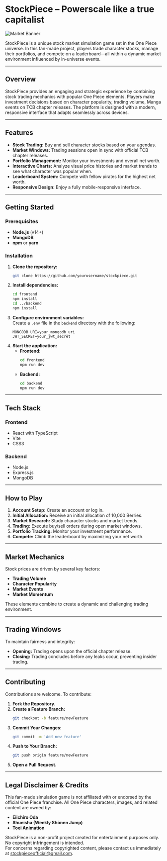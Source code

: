 # StockPiece – Powerscale like a true capitalist

![Market Banner](https://i.imgur.com/ZoupF36.png)

StockPiece is a unique stock market simulation game set in the One Piece universe. In this fan-made project, players trade character stocks, manage their portfolios, and compete on a leaderboard—all within a dynamic market environment influenced by in-universe events.

---

## Overview

StockPiece provides an engaging and strategic experience by combining stock trading mechanics with popular One Piece elements. Players make investment decisions based on character popularity, trading volume, Manga events on TCB chapter releases. The platform is designed with a modern, responsive interface that adapts seamlessly across devices.

---

## Features

- **Stock Trading:** Buy and sell character stocks based on your agendas.
- **Market Windows:** Trading sessions open in sync with official TCB chapter releases.
- **Portfolio Management:** Monitor your investments and overall net worth.
- **Interactive Charts:** Analyze visual price histories and market trends to see what character was popular when.
- **Leaderboard System:** Compete with fellow pirates for the highest net worth.
- **Responsive Design:** Enjoy a fully mobile-responsive interface.

---

## Getting Started

### Prerequisites

- **Node.js** (v14+)
- **MongoDB**
- **npm** or **yarn**

### Installation

1. **Clone the repository:**
   ```sh
   git clone https://github.com/yourusername/stockpiece.git
   ```
2. **Install dependencies:**
   ```sh
   cd frontend
   npm install
   cd ../backend
   npm install
   ```
3. **Configure environment variables:**  
   Create a `.env` file in the `backend` directory with the following:
   ```env
   MONGODB_URI=your_mongodb_uri
   JWT_SECRET=your_jwt_secret
   ```
4. **Start the application:**
   - **Frontend:**
     ```sh
     cd frontend
     npm run dev
     ```
   - **Backend:**
     ```sh
     cd backend
     npm run dev
     ```

---

## Tech Stack

### Frontend

- React with TypeScript
- Vite
- CSS3

### Backend

- Node.js
- Express.js
- MongoDB

---

## How to Play

1. **Account Setup:** Create an account or log in.
2. **Initial Allocation:** Receive an initial allocation of 10,000 Berries.
3. **Market Research:** Study character stocks and market trends.
4. **Trading:** Execute buy/sell orders during open market windows.
5. **Portfolio Tracking:** Monitor your investment performance.
6. **Compete:** Climb the leaderboard by maximizing your net worth.

---

## Market Mechanics

Stock prices are driven by several key factors:
- **Trading Volume**
- **Character Popularity**
- **Market Events**
- **Market Momentum**

These elements combine to create a dynamic and challenging trading environment.

---

## Trading Windows

To maintain fairness and integrity:
- **Opening:** Trading opens upon the official chapter release.
- **Closing:** Trading concludes before any leaks occur, preventing insider trading.

---

## Contributing

Contributions are welcome. To contribute:

1. **Fork the Repository.**
2. **Create a Feature Branch:**
   ```sh
   git checkout -b feature/newFeature
   ```
3. **Commit Your Changes:**
   ```sh
   git commit -m 'Add new feature'
   ```
4. **Push to Your Branch:**
   ```sh
   git push origin feature/newFeature
   ```
5. **Open a Pull Request.**

---

## Legal Disclaimer & Credits

This fan-made simulation game is not affiliated with or endorsed by the official One Piece franchise. All One Piece characters, images, and related content are owned by:

- **Eiichiro Oda**
- **Shueisha (Weekly Shōnen Jump)**
- **Toei Animation**

StockPiece is a non-profit project created for entertainment purposes only. No copyright infringement is intended.  
For concerns regarding copyrighted content, please contact us immediately at stockpieceofficial@gmail.com.